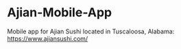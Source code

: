 # Ajian-Mobile-App
Mobile app for Ajian Sushi located in Tuscaloosa, Alabama: https://www.ajiansushi.com/
